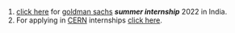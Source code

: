 1. [click here](https://www.goldmansachs.com/careers/students/programs/) for [goldman sachs](https://www.goldmansachs.com/) ***summer internship*** 2022 in India.
2. For applying in [CERN](https://home.cern/) internships [click here](https://careers.cern/students). 
